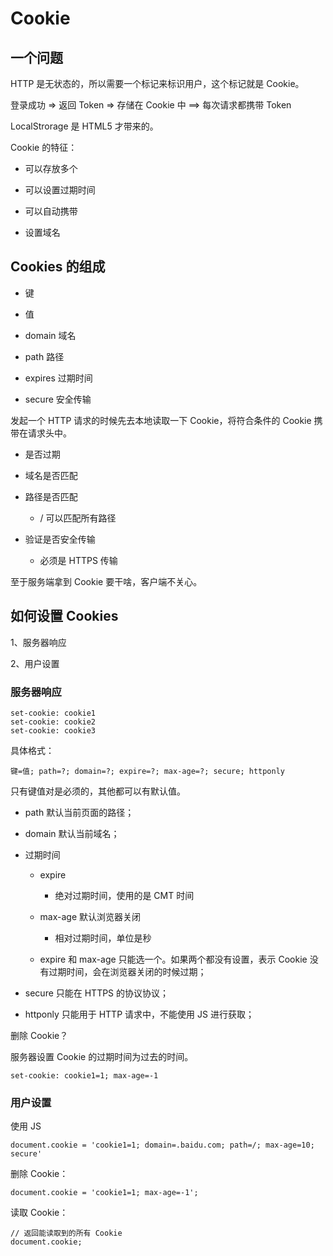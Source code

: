 # Cookie

## 一个问题

HTTP 是无状态的，所以需要一个标记来标识用户，这个标记就是 Cookie。

登录成功 => 返回 Token => 存储在 Cookie 中 ==> 每次请求都携带 Token

LocalStrorage 是 HTML5 才带来的。

Cookie 的特征：

-   可以存放多个

-   可以设置过期时间

-   可以自动携带

-   设置域名

## Cookies 的组成

-   键

-   值

-   domain 域名

-   path 路径

-   expires 过期时间

-   secure 安全传输

发起一个 HTTP 请求的时候先去本地读取一下 Cookie，将符合条件的 Cookie 携带在请求头中。

-   是否过期

-   域名是否匹配

-   路径是否匹配

    -   / 可以匹配所有路径

-   验证是否安全传输

    -   必须是 HTTPS 传输

至于服务端拿到 Cookie 要干啥，客户端不关心。

## 如何设置 Cookies

1、服务器响应

2、用户设置

### 服务器响应

```http
set-cookie: cookie1
set-cookie: cookie2
set-cookie: cookie3
```

具体格式：

```
键=值; path=?; domain=?; expire=?; max-age=?; secure; httponly
```

只有键值对是必须的，其他都可以有默认值。

-   path 默认当前页面的路径；

-   domain 默认当前域名；

-   过期时间

    -   expire

        -   绝对过期时间，使用的是 CMT 时间

    -   max-age 默认浏览器关闭

        -   相对过期时间，单位是秒

    -   expire 和 max-age 只能选一个。如果两个都没有设置，表示 Cookie 没有过期时间，会在浏览器关闭的时候过期；

-   secure 只能在 HTTPS 的协议协议；

-   httponly 只能用于 HTTP 请求中，不能使用 JS 进行获取；

删除 Cookie？

服务器设置 Cookie 的过期时间为过去的时间。

```
set-cookie: cookie1=1; max-age=-1
```

### 用户设置

使用 JS

```JS
document.cookie = 'cookie1=1; domain=.baidu.com; path=/; max-age=10; secure'
```

删除 Cookie：

```JS
document.cookie = 'cookie1=1; max-age=-1';
```

读取 Cookie：

```JS
// 返回能读取到的所有 Cookie
document.cookie;
```